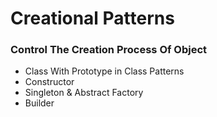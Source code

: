 # Creational Patterns

### Control The Creation Process Of Object

- Class With Prototype in Class Patterns
- Constructor
- Singleton & Abstract Factory
- Builder
